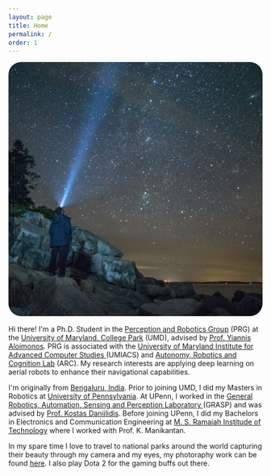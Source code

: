 ```yaml
---
layout: page
title: Home
permalink: /
order: 1
---
```


<div>
<img class="col one right" style="border-radius: 25px" src="/assets/img/headshot.jpg">
<p>
Hi there! I'm a Ph.D. Student in the <a href="http://prg.cs.umd.edu">Perception and Robotics Group</a> (PRG) at the <a href="https://www.umd.edu/">University of Maryland, College Park</a> (UMD), advised by <a href="http://www.cfar.umd.edu/~yiannis/">Prof. Yiannis Aloimonos</a>. PRG is associated with the <a href="http://www.umiacs.umd.edu">University of Maryland Institute for Advanced Computer Studies
</a> (UMIACS) and <a href="http://arclab.isr.umd.edu/">Autonomy, Robotics and Cognition Lab</a> (ARC). My research interests are applying deep learning on aerial robots to enhance their navigational capabilities.
<p>
</p>
I'm originally from <a href="/https://goo.gl/ckweVQ">Bengaluru, India</a>. Prior to joining UMD, I did my Masters in Robotics at  <a href="https://www.upenn.edu/">University of Pennsylvania</a>. At UPenn, I worked in the  <a href="https://www.grasp.upenn.edu/">General Robotics, Automation, Sensing and Perception Laboratory </a> (GRASP) and was advised by <a href="http://www.cis.upenn.edu/~kostas/">Prof. Kostas Daniilidis</a>. Before joining UPenn, I did my Bachelors in Electronics and Communication Engineering at <a href="http://www.msrit.edu/">M. S. Ramaiah Institude of Technology</a> where I worked with Prof. K. Manikantan.
</p>
In my spare time I love to travel to national parks around the world capturing their beauty through my camera and my eyes, my photoraphy work can be found <a href="https://500px.com/nitinjsanket">here</a>. I also play Dota 2 for the gaming buffs out there.
</div>
